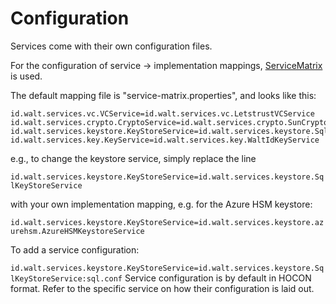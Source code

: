 # Configuration

Services come with their own configuration files.

For the configuration of service -> implementation mappings, [ServiceMatrix](https://github.com/walt-id/service-matrix) is used.

The default mapping file is "service-matrix.properties", and looks like this:

```properties
id.walt.services.vc.VCService=id.walt.services.vc.LetstrustVCService
id.walt.services.crypto.CryptoService=id.walt.services.crypto.SunCryptoService
id.walt.services.keystore.KeyStoreService=id.walt.services.keystore.SqlKeyStoreService
id.walt.services.key.KeyService=id.walt.services.key.WaltIdKeyService
```

e.g., to change the keystore service, simply replace the line

`id.walt.services.keystore.KeyStoreService=id.walt.services.keystore.SqlKeyStoreService`

with your own implementation mapping, e.g. for the Azure HSM keystore:

`id.walt.services.keystore.KeyStoreService=id.walt.services.keystore.azurehsm.AzureHSMKeystoreService`

To add a service configuration:&#x20;

`id.walt.services.keystore.KeyStoreService=id.walt.services.keystore.SqlKeyStoreService:sql.conf` Service configuration is by default in HOCON format. Refer to the specific service on how their configuration is laid out.
